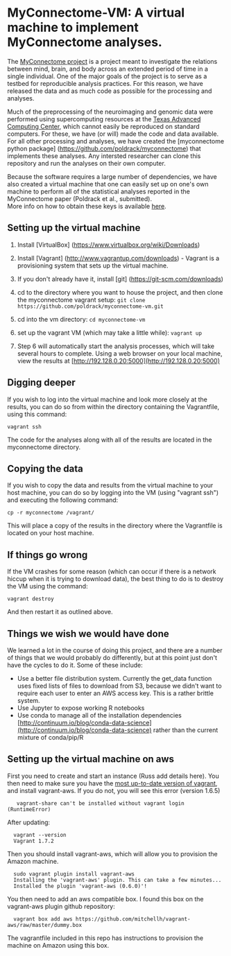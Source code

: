 # MyConnectome-VM: A virtual machine to implement MyConnectome analyses.

The [MyConnectome project](http://www.myconnectome.org) is a project meant to investigate the relations between mind, brain, and body across an extended period of time in a single individual.  One of the major goals of the project is to serve as a testbed for reproducible analysis practices.  For this reason, we have released the data and as much code as possible for the processing and analyses.  

Much of the preprocessing of the neuroimaging and genomic data were performed using supercomputing resources at the [Texas Advanced Computing Center](http://www.tacc.utexas.edu), which cannot easily be reproduced on standard computers. For these, we have (or will) made the code and data available.  For all other processing and analyses, we have created the [myconnectome python package] (https://github.com/poldrack/myconnectome) that implements these analyses. Any intersted researcher can clone this repository and run the analyses on their own computer.  

Because the software requires a large number of dependencies, we have also created a virtual machine that one can easily set up on one's own machine to perform all of the statistical analyses reported in the MyConnectome paper (Poldrack et al., submitted).  
More info on how to obtain these keys is available [here](http://docs.aws.amazon.com/AWSSimpleQueueService/latest/SQSGettingStartedGuide/AWSCredentials.html).


## Setting up the virtual machine

1. Install [VirtualBox] (https://www.virtualbox.org/wiki/Downloads)

2. Install [Vagrant] (http://www.vagrantup.com/downloads) - Vagrant is a provisioning system that sets up the virtual machine.

3. If you don't already have it, install [git] (https://git-scm.com/downloads)

4.  cd to the directory where you want to house the project, and then clone the myconnectome vagrant setup:
`git clone https://github.com/poldrack/myconnectome-vm.git`

5. cd into the vm directory: `cd myconnectome-vm`

6. set up the vagrant VM (which may take a little while):
`vagrant up`

7.  Step 6 will automatically start the analysis processes, which will take several hours to complete.  Using a web browser on your local machine, view the results at [http://192.128.0.20:5000](http://192.128.0.20:5000)

## Digging deeper

If you wish to log into the virtual machine and look more closely at the results, you can do so from within the directory containing the Vagrantfile, using this command:

`vagrant ssh`

The code for the analyses along with all of the results are located in the myconnectome directory.

## Copying the data

If you wish to copy the data and results from the virtual machine to your host machine, you can do so by logging into the VM (using "vagrant ssh") and executing the following command:

`cp -r myconnectome /vagrant/`

This will place a copy of the results in the directory where the Vagrantfile is located on your host machine.

## If things go wrong

If the VM crashes for some reason (which can occur if there is a network hiccup when it is trying to download data), the best thing to do is to destroy the VM using the command:

`vagrant destroy`

And then restart it as outlined above.  

## Things we wish we would have done

We learned a lot in the course of doing this project, and there are a number of things that we would probably do differently, but at this point just don't have the cycles to do it.  Some of these include:

- Use a better file distribution system.  Currently the get_data function uses fixed lists of files to download from S3, because we didn't want to require each user to enter an AWS access key.  This is a rather brittle system.
- Use Jupyter to expose working R notebooks
- Use conda to manage all of the installation dependencies [http://continuum.io/blog/conda-data-science](http://continuum.io/blog/conda-data-science) rather than the current mixture of conda/pip/R


## Setting up the virtual machine on aws

First you need to create and start an instance (Russ add details here). You then need to make sure you have the [most up-to-date version of vagrant](https://www.vagrantup.com/downloads), and install vagrant-aws. If you do not, you will see this error (version 1.6.5)

       vagrant-share can't be installed without vagrant login (RuntimeError)
 
After updating:

      vagrant --version
      Vagrant 1.7.2

Then you should install vagrant-aws, which will allow you to provision the Amazon machine.

      sudo vagrant plugin install vagrant-aws
      Installing the 'vagrant-aws' plugin. This can take a few minutes...
      Installed the plugin 'vagrant-aws (0.6.0)'!

You then need to add an aws compatible box. I found this box on the vagrant-aws plugin github repository:

      vagrant box add aws https://github.com/mitchellh/vagrant-aws/raw/master/dummy.box

The vagrantfile included in this repo has instructions to provision the machine on Amazon using this box.
